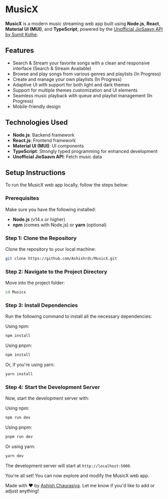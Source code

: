# MusicX

**MusicX** is a modern music streaming web app built using **Node.js**, **React**, **Material UI (MUI)**, and **TypeScript**, powered by the [Unofficial JioSaavn API by Sumit Kolhe](https://github.com/sumitkolhe/jiosaavn-api).

## Features

- Search & Stream your favorite songs with a clean and responsive interface (Search & Stream Available)
- Browse and play songs from various genres and playlists (In Progress)
- Create and manage your own playlists (In Progress)
- Adaptive UI with support for both light and dark themes
- Support for multiple themes customization and UI elements
- Seamless music playback with queue and playlist management (In Progress)
- Mobile-friendly design

## Technologies Used

- **Node.js**: Backend framework
- **React.js**: Frontend framework
- **Material UI (MUI)**: UI components
- **TypeScript**: Strongly typed programming for enhanced development
- **Unofficial JioSaavn API**: Fetch music data

## Setup Instructions

To run the MusicX web app locally, follow the steps below:

### Prerequisites

Make sure you have the following installed:

- **Node.js** (v14.x or higher)
- **npm** (comes with Node.js) or **yarn** (optional)

### Step 1: Clone the Repository

Clone the repository to your local machine:

```bash
git clone https://github.com/Ashishrdc/MusicX.git
```

### Step 2: Navigate to the Project Directory

Move into the project folder:

```bash
cd Musicx
```

### Step 3: Install Dependencies

Run the following command to install all the necessary dependencies:

Using npm:

```bash
npm install
```

Using pnpm:

```bash
npm install
```

Or, if you're using yarn:

```bash
yarn install
```

### Step 4: Start the Development Server

Now, start the development server with:

Using npm:

```bash
npm run dev
```

Using pnpm:

```bash
pnpm run dev
```

Or using yarn:

```bash
yarn dev
```

The development server will start at `http://localhost:5000`.

You're all set! You can now explore and modify the MusicX web app.

Made with ❤️ by [Ashish Chaurasiya](https://github.com/Ashishrdc). Let me know if you'd like to add or adjust anything!
